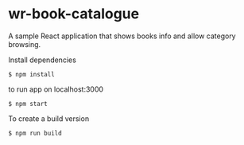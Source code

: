 # wr-book-catalogue
A sample React application that shows books info and allow category browsing.

Install dependencies
```
$ npm install
```

to run app on localhost:3000
```
$ npm start
```


To create a build version
```
$ npm run build
```

